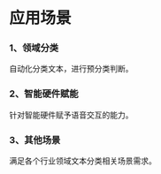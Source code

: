 # 应用场景

### 1、领域分类

自动化分类文本，进行预分类判断。

### 2、智能硬件赋能

针对智能硬件赋予语音交互的能力。

### 3、其他场景

满足各个行业领域文本分类相关场景需求。
